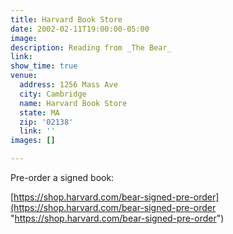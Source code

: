 ```yaml
---
title: Harvard Book Store
date: 2002-02-11T19:00:00-05:00
image: 
description: Reading from _The Bear_
link: 
show_time: true
venue:
  address: 1256 Mass Ave
  city: Cambridge
  name: Harvard Book Store
  state: MA
  zip: '02138'
  link: ''
images: []

---
```


Pre-order a signed book:

[https://shop.harvard.com/bear-signed-pre-order](https://shop.harvard.com/bear-signed-pre-order "https://shop.harvard.com/bear-signed-pre-order")